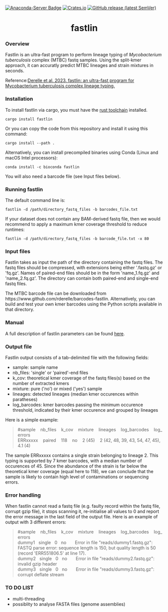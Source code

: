 [![Anaconda-Server Badge](https://img.shields.io/badge/install%20with-bioconda-brightgreen.svg?style=flat)](https://bioconda.github.io/recipes/fastlin/README.html) 
[![Crates.io](https://img.shields.io/crates/v/fastlin)](https://crates.io/crates/fastlin)
[![GitHub release (latest SemVer)](https://img.shields.io/github/v/release/rderelle/fastlin)](https://github.com/rderelle/fastlin/releases)

<h1 align="center">fastlin</h1>


### Overview

Fastlin is an ultra-fast program to perform lineage typing of <i>Mycobacterium tuberculosis</i> complex (MTBC) fastq samples. Using the split-kmer approach, it can accuratly predict MTBC lineages and strain mixtures in seconds.

Reference:[Derelle et al. 2023. fastlin: an ultra-fast program for Mycobacterium tuberculosis complex lineage typing.](https://doi.org/10.1093/bioinformatics/btad648)


### Installation
To install fastlin via cargo, you must have the [rust toolchain](https://www.rust-lang.org/tools/install) installed.
```
cargo install fastlin
```
Or you can copy the code from this repository and install it using this command:
```
cargo install --path .
```
Alternatively, you can install precompiled binaries using Conda (Linux and macOS Intel processors):
```
conda install -c bioconda fastlin
```
You will also need a barcode file (see Input files below).

### Running fastlin
The default command line is:
```
fastlin -d /path/directory_fastq_files -b barcodes_file.txt
```
If your dataset does not contain any BAM-derived fastq file, then we would recommend to apply a maximum kmer coverage threshold to reduce runtimes: 
```
fastlin -d /path/directory_fastq_files -b barcode_file.txt -x 80
```

### Input files
<p>Fastlin takes as input the path of the directory containing the fastq files. The fastq files should be compressed, with extensions being either '.fastq.gz' or 'fq.gz'. Names of paired-end files should be in the form 'name_1.fq.gz' and 'name_2.fq.gz'. The directory can contain both paired-end and single-end fastq files.</p>
<p>The MTBC barcode file can be downloaded from https://www.github.com/rderelle/barcodes-fastlin. 
Alternatively, you can build and test your own kmer barcodes using the Python scripts available in that directory.</p> 

### Manual

A full description of fastlin parameters can be found [here](https://github.com/rderelle/fastlin/blob/main/parameters.md).

### Output file
Fastlin output consists of a tab-delimited file with the following fields:
+ sample: sample name
+ nb_files: 'single' or 'paired'-end files
+ k_cov: theoretical kmer coverage of the fastq files(s) based on the number of extracted kmers
+ mixture: pure ('no') or mixed ('yes') sample
+ lineages: detected lineages (median kmer occurences within paratheses)
+ log_barcodes: kmer barcodes passing the minimum occurence threshold, indicated by their kmer occurence and grouped by lineages

Here is a simple example:
> #sample&nbsp;&nbsp;&nbsp;&nbsp;nb_files&nbsp;&nbsp;&nbsp;&nbsp;k_cov&nbsp;&nbsp;&nbsp;&nbsp;mixture&nbsp;&nbsp;&nbsp;&nbsp;lineages&nbsp;&nbsp;&nbsp;&nbsp;log_barcodes&nbsp;&nbsp;&nbsp;&nbsp;log_errors  
ERRxxxxx&nbsp;&nbsp;&nbsp;&nbsp;paired&nbsp;&nbsp;&nbsp;&nbsp;118&nbsp;&nbsp;&nbsp;&nbsp;no&nbsp;&nbsp;&nbsp;&nbsp;2 (45)&nbsp;&nbsp;&nbsp;&nbsp;2 (42, 48, 39, 43, 54, 47, 45), 4.1 (4)

The sample ERRxxxxx contains a single strain belonging to lineage 2. This typing is supported by 7 kmer barcodes, with a median number of occurences of 45. Since the abundance of the strain is far below the theoretical kmer coverage (equal here to 118), we can conclude that the sample is likely to contain high level of contaminations or sequencing errors.

### Error handling
<p>When fastlin cannot read a fastq file (e.g. faulty record within the fastq file, corrupt gzip file), it stops scanning it, re-initialise all values to 0 and report the error message in the last field of the output file. Here is an example of output with 3 different errors:</p>

> #sample&nbsp;&nbsp;&nbsp;&nbsp;nb_files&nbsp;&nbsp;&nbsp;&nbsp;k_cov&nbsp;&nbsp;&nbsp;&nbsp;mixture&nbsp;&nbsp;&nbsp;&nbsp;lineages&nbsp;&nbsp;&nbsp;&nbsp;log_barcodes&nbsp;&nbsp;&nbsp;&nbsp;log_errors  
dummy1&nbsp;&nbsp;&nbsp;single&nbsp;&nbsp;&nbsp;0&nbsp;&nbsp;&nbsp;no&nbsp;&nbsp;&nbsp;&nbsp;&nbsp;&nbsp;&nbsp;Error in file "reads/dummy1.fastq.gz": FASTQ parse error: sequence length is 150, but quality length is 50 (record 'ERR551806.5' at line 17).  
dummy2&nbsp;&nbsp;&nbsp;single&nbsp;&nbsp;&nbsp;0&nbsp;&nbsp;&nbsp;no&nbsp;&nbsp;&nbsp;&nbsp;&nbsp;&nbsp;&nbsp;Error in file "reads/dummy2.fastq.gz": invalid gzip header  
dummy3&nbsp;&nbsp;&nbsp;single&nbsp;&nbsp;&nbsp;0&nbsp;&nbsp;&nbsp;no&nbsp;&nbsp;&nbsp;&nbsp;&nbsp;&nbsp;&nbsp;Error in file "reads/dummy3.fastq.gz": corrupt deflate stream

### TO DO LIST
+ multi-threading
+ possiblity to analyse FASTA files (genome assemblies)



